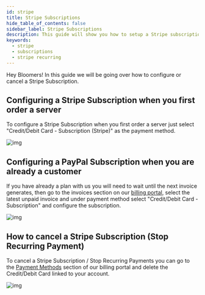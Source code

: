 ```yaml
---
id: stripe
title: Stripe Subscriptions
hide_table_of_contents: false
sidebar_label: Stripe Subscriptions
description: This guide will show you how to setup a Stripe subscription and how to cancel it if neccesary.
keywords:
  - stripe
  - subscriptions
  - stripe recurring
---
```


Hey Bloomers! In this guide we will be going over how to configure or cancel a Stripe Subscription.


## Configuring a Stripe Subscription when you first order a server

To configure a Stripe Subscription when you first order a server just select "Credit/Debit Card - Subscription (Stripe)" as the payment method.

![img](/imgs/billing/stripe/1.png)

## Configuring a PayPal Subscription when you are already a customer

If you have already a plan with us you will need to wait until the next invoice generates, then go to the invoices section on our [billing portal](https://billing.bloom.host/clientarea.php?action=invoices), select the latest unpaid invoice and under payment method select "Credit/Debit Card - Subscription" and configure the subscription.

![img](/imgs/billing/stripe/2.png)

## How to cancel a Stripe Subscription (Stop Recurring Payment)

To cancel a Stripe Subscription / Stop Recurring Payments you can go to the [Payment Methods](https://billing.bloom.host/index.php?rp=/account/paymentmethods) section of our billing portal and delete the Credit/Debit Card linked to your account. 

![img](/imgs/billing/stripe/3.png)
